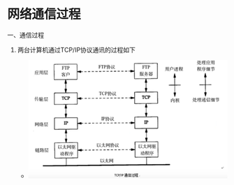 # 网络通信过程



一、通信过程

1. 两台计算机通过TCP/IP协议通讯的过程如下

   - <img src="asset/image-20230318215102242.png">

     